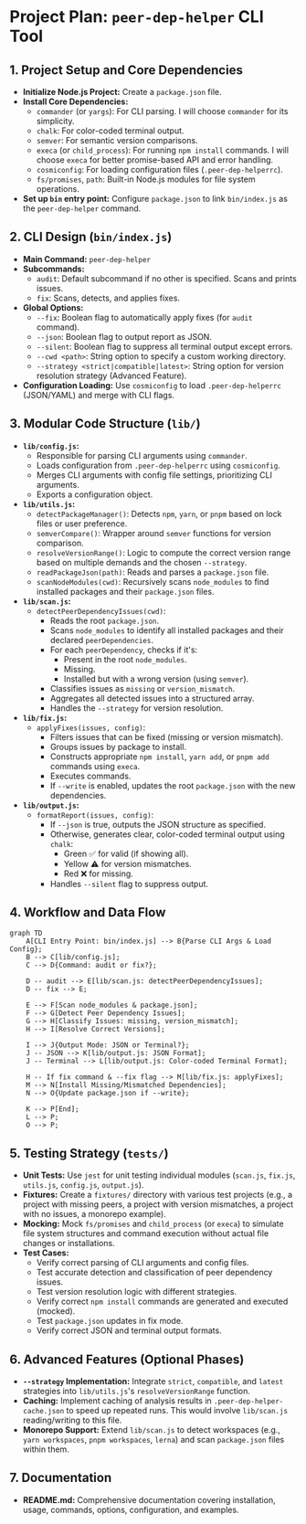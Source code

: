 # Project Plan: `peer-dep-helper` CLI Tool

## 1. Project Setup and Core Dependencies

*   **Initialize Node.js Project:** Create a `package.json` file.
*   **Install Core Dependencies:**
    *   `commander` (or `yargs`): For CLI parsing. I will choose `commander` for its simplicity.
    *   `chalk`: For color-coded terminal output.
    *   `semver`: For semantic version comparisons.
    *   `execa` (or `child_process`): For running `npm install` commands. I will choose `execa` for better promise-based API and error handling.
    *   `cosmiconfig`: For loading configuration files (`.peer-dep-helperrc`).
    *   `fs/promises`, `path`: Built-in Node.js modules for file system operations.
*   **Set up `bin` entry point:** Configure `package.json` to link `bin/index.js` as the `peer-dep-helper` command.

## 2. CLI Design (`bin/index.js`)

*   **Main Command:** `peer-dep-helper`
*   **Subcommands:**
    *   `audit`: Default subcommand if no other is specified. Scans and prints issues.
    *   `fix`: Scans, detects, and applies fixes.
*   **Global Options:**
    *   `--fix`: Boolean flag to automatically apply fixes (for `audit` command).
    *   `--json`: Boolean flag to output report as JSON.
    *   `--silent`: Boolean flag to suppress all terminal output except errors.
    *   `--cwd <path>`: String option to specify a custom working directory.
    *   `--strategy <strict|compatible|latest>`: String option for version resolution strategy (Advanced Feature).
*   **Configuration Loading:** Use `cosmiconfig` to load `.peer-dep-helperrc` (JSON/YAML) and merge with CLI flags.

## 3. Modular Code Structure (`lib/`)

*   **`lib/config.js`:**
    *   Responsible for parsing CLI arguments using `commander`.
    *   Loads configuration from `.peer-dep-helperrc` using `cosmiconfig`.
    *   Merges CLI arguments with config file settings, prioritizing CLI arguments.
    *   Exports a configuration object.
*   **`lib/utils.js`:**
    *   `detectPackageManager()`: Detects `npm`, `yarn`, or `pnpm` based on lock files or user preference.
    *   `semverCompare()`: Wrapper around `semver` functions for version comparison.
    *   `resolveVersionRange()`: Logic to compute the correct version range based on multiple demands and the chosen `--strategy`.
    *   `readPackageJson(path)`: Reads and parses a `package.json` file.
    *   `scanNodeModules(cwd)`: Recursively scans `node_modules` to find installed packages and their `package.json` files.
*   **`lib/scan.js`:**
    *   `detectPeerDependencyIssues(cwd)`:
        *   Reads the root `package.json`.
        *   Scans `node_modules` to identify all installed packages and their declared `peerDependencies`.
        *   For each `peerDependency`, checks if it's:
            *   Present in the root `node_modules`.
            *   Missing.
            *   Installed but with a wrong version (using `semver`).
        *   Classifies issues as `missing` or `version_mismatch`.
        *   Aggregates all detected issues into a structured array.
        *   Handles the `--strategy` for version resolution.
*   **`lib/fix.js`:**
    *   `applyFixes(issues, config)`:
        *   Filters issues that can be fixed (missing or version mismatch).
        *   Groups issues by package to install.
        *   Constructs appropriate `npm install`, `yarn add`, or `pnpm add` commands using `execa`.
        *   Executes commands.
        *   If `--write` is enabled, updates the root `package.json` with the new dependencies.
*   **`lib/output.js`:**
    *   `formatReport(issues, config)`:
        *   If `--json` is true, outputs the JSON structure as specified.
        *   Otherwise, generates clear, color-coded terminal output using `chalk`:
            *   Green ✅ for valid (if showing all).
            *   Yellow ⚠️ for version mismatches.
            *   Red ❌ for missing.
        *   Handles `--silent` flag to suppress output.

## 4. Workflow and Data Flow

```mermaid
graph TD
    A[CLI Entry Point: bin/index.js] --> B{Parse CLI Args & Load Config};
    B --> C[lib/config.js];
    C --> D{Command: audit or fix?};

    D -- audit --> E[lib/scan.js: detectPeerDependencyIssues];
    D -- fix --> E;

    E --> F[Scan node_modules & package.json];
    F --> G[Detect Peer Dependency Issues];
    G --> H[Classify Issues: missing, version_mismatch];
    H --> I[Resolve Correct Versions];

    I --> J{Output Mode: JSON or Terminal?};
    J -- JSON --> K[lib/output.js: JSON Format];
    J -- Terminal --> L[lib/output.js: Color-coded Terminal Format];

    H -- If fix command & --fix flag --> M[lib/fix.js: applyFixes];
    M --> N[Install Missing/Mismatched Dependencies];
    N --> O{Update package.json if --write};

    K --> P[End];
    L --> P;
    O --> P;
```

## 5. Testing Strategy (`tests/`)

*   **Unit Tests:** Use `jest` for unit testing individual modules (`scan.js`, `fix.js`, `utils.js`, `config.js`, `output.js`).
*   **Fixtures:** Create a `fixtures/` directory with various test projects (e.g., a project with missing peers, a project with version mismatches, a project with no issues, a monorepo example).
*   **Mocking:** Mock `fs/promises` and `child_process` (or `execa`) to simulate file system structures and command execution without actual file changes or installations.
*   **Test Cases:**
    *   Verify correct parsing of CLI arguments and config files.
    *   Test accurate detection and classification of peer dependency issues.
    *   Test version resolution logic with different strategies.
    *   Verify correct `npm install` commands are generated and executed (mocked).
    *   Test `package.json` updates in fix mode.
    *   Verify correct JSON and terminal output formats.

## 6. Advanced Features (Optional Phases)

*   **`--strategy` Implementation:** Integrate `strict`, `compatible`, and `latest` strategies into `lib/utils.js`'s `resolveVersionRange` function.
*   **Caching:** Implement caching of analysis results in `.peer-dep-helper-cache.json` to speed up repeated runs. This would involve `lib/scan.js` reading/writing to this file.
*   **Monorepo Support:** Extend `lib/scan.js` to detect workspaces (e.g., `yarn workspaces`, `pnpm workspaces`, `lerna`) and scan `package.json` files within them.

## 7. Documentation

*   **README.md:** Comprehensive documentation covering installation, usage, commands, options, configuration, and examples.